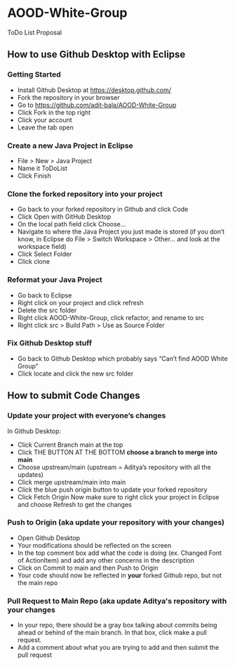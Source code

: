 # AOOD-White-Group
ToDo List Proposal

## How to use Github Desktop with Eclipse
### Getting Started
- Install Github Desktop at https://desktop.github.com/ 
- Fork the repository in your browser
- Go to https://github.com/adit-bala/AOOD-White-Group
- Click Fork in the top right
- Click your account
- Leave the tab open
### Create a new Java Project in Eclipse
- File > New > Java Project
- Name it ToDoList
- Click Finish
### Clone the forked repository into your project
- Go back to your forked repository in Github and click Code
- Click Open with GitHub Desktop
- On the local path field click Choose…
- Navigate to where the Java Project you just made is stored (if you don’t know, in Eclipse do File > Switch Workspace > Other… and look at the workspace field)
- Click Select Folder
- Click clone
### Reformat your Java Project
- Go back to Eclipse
- Right click on your project and click refresh
- Delete the src folder
- Right click AOOD-White-Group, click refactor, and rename to src
- Right click src > Build Path > Use as Source Folder
### Fix Github Desktop stuff
- Go back to Github Desktop which probably says “Can’t find AOOD White Group”
- Click locate and click the new src folder


## How to submit Code Changes

### Update your project with everyone’s changes
In Github Desktop:
- Click Current Branch main at the top
- Click THE BUTTON AT THE BOTTOM **choose a branch to merge into main**
- Choose upstream/main (upstream = Aditya’s repository with all the updates)
- Click merge upstream/main into main
- Click the blue push origin button to update your forked repository
- Click Fetch Origin
Now make sure to right click your project in Eclipse and choose Refresh to get the changes

### Push to Origin (aka update your repository with your changes)
- Open Github Desktop
- Your modifications should be reflected on the screen
- In the top comment box add what the code is doing (ex. Changed Font of ActionItem) and add any other concerns in the description
- Click on Commit to main and then Push to Origin
- Your code should now be reflected in **your** forked Github repo, but not the main repo

### Pull Request to Main Repo (aka update Aditya's repository with your changes
- In your repo, there should be a gray box talking about commits being ahead or behind of the main branch. In that box, click make a pull request. 
- Add a comment about what you are trying to add and then submit the pull request
